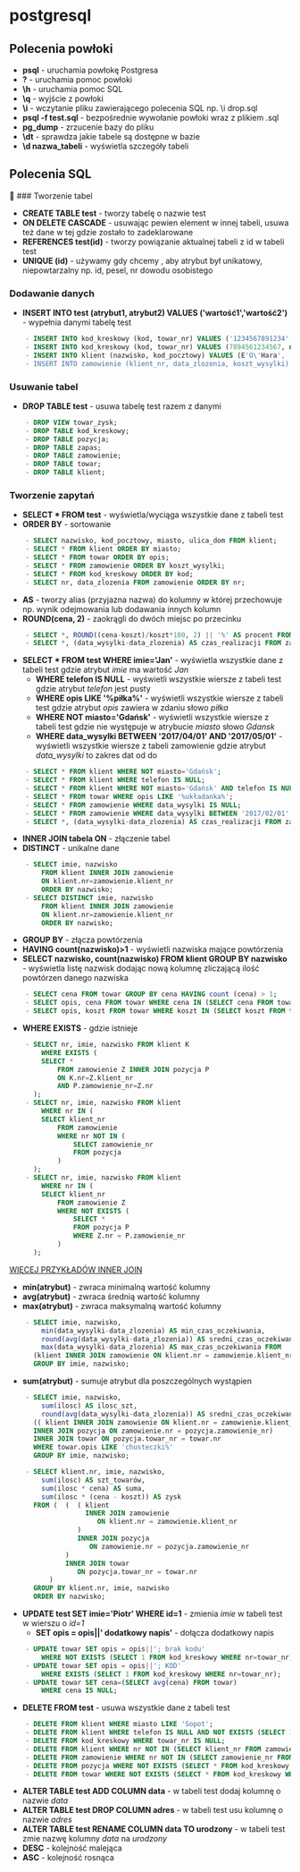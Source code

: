 # postgresql

## Polecenia powłoki
* **psql** - uruchamia powłokę Postgresa
* **\?** - uruchamia pomoc powłoki
* **\h** - uruchamia pomoc SQL
* **\q** - wyjście z powłoki
* **\i** - wczytanie pliku zawierającego polecenia SQL np. \i drop.sql
* **psql -f test.sql** - bezpośrednie wywołanie powłoki wraz z plikiem .sql
* **pg_dump** - zrzucenie bazy do pliku
* **\dt** - sprawdza jakie tabele są dostępne w bazie
* **\d nazwa_tabeli** - wyświetla szczegóły tabeli

## Polecenia SQL
:elephant: ### Tworzenie tabel
* **CREATE TABLE test** - tworzy tabelę o nazwie test
* **ON DELETE CASCADE** - usuwając pewien element w innej tabeli, usuwa też dane w tej gdzie zostało to zadeklarowane
* **REFERENCES test(id)** - tworzy powiązanie aktualnej tabeli z id w tabeli test
* **UNIQUE (id)** - używamy gdy chcemy , aby atrybut był unikatowy, niepowtarzalny np. id, pesel, nr dowodu osobistego
### Dodawanie danych
* **INSERT INTO test (atrybut1, atrybut2) VALUES ('wartość1','wartość2')** - wypełnia danymi tabelę test
```sql
    - INSERT INTO kod_kreskowy (kod, towar_nr) VALUES ('1234567891234', 14);
    - INSERT INTO kod_kreskowy (kod, towar_nr) VALUES (7894561234567, null);
    - INSERT INTO klient (nazwisko, kod_pocztowy) VALUES (E'O\'Hara', '84-200');
    - INSERT INTO zamowienie (klient_nr, data_zlozenia, koszt_wysylki) VALUES (1, '2017-04-25', '8.99');
```
### Usuwanie tabel
* **DROP TABLE test** - usuwa tabelę test razem z danymi
```sql
    - DROP VIEW towar_zysk;
    - DROP TABLE kod_kreskowy;
    - DROP TABLE pozycja;
    - DROP TABLE zapas;
    - DROP TABLE zamowienie;
    - DROP TABLE towar;
    - DROP TABLE klient;
```
### Tworzenie zapytań
* **SELECT * FROM test** - wyświetla/wyciąga wszystkie dane z tabeli test
* **ORDER BY** - sortowanie
```sql
    - SELECT nazwisko, kod_pocztowy, miasto, ulica_dom FROM klient;
    - SELECT * FROM klient ORDER BY miasto;
    - SELECT * FROM towar ORDER BY opis;
    - SELECT * FROM zamowienie ORDER BY koszt_wysylki;
    - SELECT * FROM kod_kreskowy ORDER BY kod;
    - SELECT nr, data_zlozenia FROM zamowienie ORDER BY nr;
```
* **AS** - tworzy alias (przyjazna nazwa) do kolumny w której przechowuje np. wynik odejmowania lub dodawania innych kolumn
* **ROUND(cena, 2)** - zaokrągli do dwóch miejsc po przecinku
```sql
    - SELECT *, ROUND((cena-koszt)/koszt*100, 2) || '%' AS procent FROM towar;
    - SELECT *, (data_wysylki-data_zlozenia) AS czas_realizacji FROM zamowienie;
```
* **SELECT * FROM test WHERE imie='Jan'** - wyświetla wszystkie dane z tabeli test gdzie atrybut *imie* ma wartość *Jan*
    - **WHERE telefon IS NULL** - wyświetli wszystkie wiersze z tabeli test gdzie atrybut *telefon* jest pusty
    - **WHERE opis LIKE '%piłka%'** - wyświetli wszystkie wiersze z tabeli test gdzie atrybut *opis* zawiera w zdaniu słowo *piłka*
    - **WHERE NOT miasto='Gdańsk'** - wyświetli wszystkie wiersze z tabeli test gdzie nie występuje w atrybucie *miasto* słowo *Gdansk*
    - **WHERE data_wysylki BETWEEN '2017/04/01' AND '2017/05/01'** - wyświetli wszystkie wiersze z tabeli zamowienie gdzie atrybut *data_wysylki* to zakres dat od do
```sql
    - SELECT * FROM klient WHERE NOT miasto='Gdańsk';
    - SELECT * FROM klient WHERE telefon IS NULL;
    - SELECT * FROM klient WHERE NOT miasto='Gdańsk' AND telefon IS NULL;
    - SELECT * FROM towar WHERE opis LIKE '%układanka%';
    - SELECT * FROM zamowienie WHERE data_wysylki IS NULL;
    - SELECT * FROM zamowienie WHERE data_wysylki BETWEEN '2017/02/01' AND '2017/02/28';
    - SELECT *, (data_wysylki-data_zlozenia) AS czas_realizacji FROM zamowienie WHERE data_wysylki IS NOT NULL;
```
* **INNER JOIN tabela ON** - złączenie tabel
* **DISTINCT** - unikalne dane
```sql
    - SELECT imie, nazwisko
        FROM klient INNER JOIN zamowienie
        ON klient.nr=zamowienie.klient_nr
        ORDER BY nazwisko;
    - SELECT DISTINCT imie, nazwisko
        FROM klient INNER JOIN zamowienie
        ON klient.nr=zamowienie.klient_nr
        ORDER BY nazwisko;
```
* **GROUP BY** - złącza powtórzenia
* **HAVING count(nazwisko)>1** - wyświetli nazwiska mające powtórzenia
* **SELECT nazwisko, count(nazwisko) FROM klient GROUP BY nazwisko** - wyświetla listę nazwisk dodając nową kolumnę zliczającą ilość powtórzen danego nazwiska
```sql
    - SELECT cena FROM towar GROUP BY cena HAVING count (cena) > 1;
    - SELECT opis, cena FROM towar WHERE cena IN (SELECT cena FROM towar GROUP BY cena HAVING count (cena) > 1);
    - SELECT opis, koszt FROM towar WHERE koszt IN (SELECT koszt FROM towar GROUP BY koszt HAVING count (koszt) > 1);
```
* **WHERE EXISTS** - gdzie istnieje
```sql
    - SELECT nr, imie, nazwisko FROM klient K
        WHERE EXISTS (
        SELECT *
            FROM zamowienie Z INNER JOIN pozycja P
            ON K.nr=Z.klient_nr
            AND P.zamowienie_nr=Z.nr
      );
    - SELECT nr, imie, nazwisko FROM klient 
        WHERE nr IN (
        SELECT klient_nr
            FROM zamowienie 
            WHERE nr NOT IN (
                SELECT zamowienie_nr 
                FROM pozycja
            )
      );
    - SELECT nr, imie, nazwisko FROM klient 
        WHERE nr IN (
        SELECT klient_nr 
            FROM zamowienie Z 
            WHERE NOT EXISTS (
                SELECT *
                FROM pozycja P 
                WHERE Z.nr = P.zamowienie_nr
            )
      );
```
[WIĘCEJ PRZYKŁADÓW INNER JOIN](https://github.com/johnnyrock92/postgresql/blob/master/inner_join.sql)
* **min(atrybut)** - zwraca minimalną wartość kolumny
* **avg(atrybut)** - zwraca średnią wartość kolumny
* **max(atrybut)** - zwraca maksymalną wartość kolumny
```sql
    - SELECT imie, nazwisko,
        min(data_wysylki-data_zlozenia) AS min_czas_oczekiwania,
        round(avg(data_wysylki-data_zlozenia)) AS sredni_czas_oczekiwania,
        max(data_wysylki-data_zlozenia) AS max_czas_oczekiwania FROM 
      (klient INNER JOIN zamowienie ON klient.nr = zamowienie.klient_nr)
      GROUP BY imie, nazwisko;
```
* **sum(atrybut)** - sumuje atrybut dla poszczególnych wystąpien
```sql
    - SELECT imie, nazwisko,
        sum(ilosc) AS ilosc_szt,
        round(avg(data_wysylki-data_zlozenia)) AS sredni_czas_oczekiwania FROM
      (( klient INNER JOIN zamowienie ON klient.nr = zamowienie.klient_nr)
      INNER JOIN pozycja ON zamowienie.nr = pozycja.zamowienie_nr)
      INNER JOIN towar ON pozycja.towar_nr = towar.nr
      WHERE towar.opis LIKE 'chusteczki%'
      GROUP BY imie, nazwisko;

    - SELECT klient.nr, imie, nazwisko,
        sum(ilosc) AS szt_towarów, 
        sum(ilosc * cena) AS suma,
        sum(ilosc * (cena - koszt)) AS zysk
      FROM (  (  ( klient 
                   INNER JOIN zamowienie 
                      ON klient.nr = zamowienie.klient_nr
                 )
                 INNER JOIN pozycja
                    ON zamowienie.nr = pozycja.zamowienie_nr
              )
              INNER JOIN towar
                 ON pozycja.towar_nr = towar.nr
          )
      GROUP BY klient.nr, imie, nazwisko
      ORDER BY nazwisko;
```
* **UPDATE test SET imie='Piotr' WHERE id=1** - zmienia *imie* w tabeli test w wierszu o *id=1*
    - **SET opis = opis||' dodatkowy napis'** - dołącza dodatkowy napis
```sql
    - UPDATE towar SET opis = opis||'; brak kodu'
        WHERE NOT EXISTS (SELECT 1 FROM kod_kreskowy WHERE nr=towar_nr);
    - UPDATE towar SET opis = opis||'; KOD'
        WHERE EXISTS (SELECT 1 FROM kod_kreskowy WHERE nr=towar_nr);
    - UPDATE towar SET cena=(SELECT avg(cena) FROM towar)
        WHERE cena IS NULL;
```
* **DELETE FROM test** - usuwa wszystkie dane z tabeli test
```sql
    - DELETE FROM klient WHERE miasto LIKE 'Sopot';
    - DELETE FROM klient WHERE telefon IS NULL AND NOT EXISTS (SELECT 1 FROM zamowienie WHERE zamowienie.klient_nr=klient.nr);
    - DELETE FROM kod_kreskowy WHERE towar_nr IS NULL;
    - DELETE FROM klient WHERE nr NOT IN (SELECT klient_nr FROM zamowienie);
    - DELETE FROM zamowienie WHERE nr NOT IN (SELECT zamowienie_nr FROM pozycja);
    - DELETE FROM pozycja WHERE NOT EXISTS (SELECT * FROM kod_kreskowy WHERE pozycja.towar_nr=kod_kreskowy.towar_nr);
    - DELETE FROM towar WHERE NOT EXISTS (SELECT * FROM kod_kreskowy WHERE towar.nr=kod_kreskowy.towar_nr);
```
* **ALTER TABLE test ADD COLUMN data** - w tabeli test dodaj kolumnę o nazwie *data*
* **ALTER TABLE test DROP COLUMN adres** - w tabeli test usu kolumnę o nazwie *adres*
* **ALTER TABLE test RENAME COLUMN data TO urodzony** - w tabeli test zmie nazwę kolumny *data* na *urodzony*
* **DESC** - kolejność malejąca
* **ASC** - kolejność rosnąca



